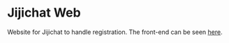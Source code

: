 # Jijichat Web #

Website for Jijichat to handle registration. The front-end can be seen [here](https://web-beta.archive.org/web/20160207021006/jijichat.co/ "Jijichat Front-End").